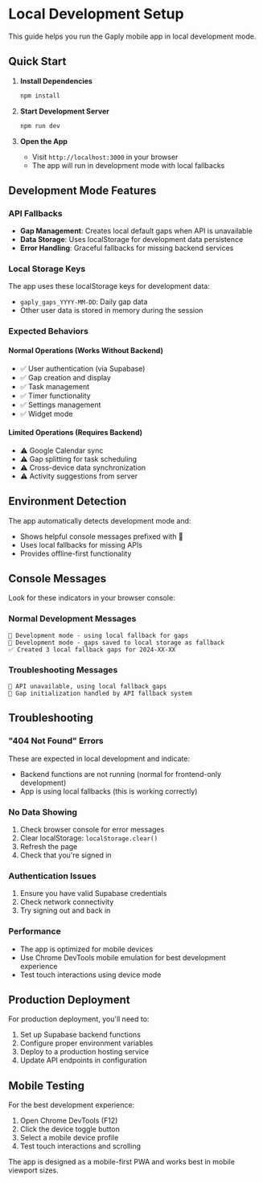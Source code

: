 # Local Development Setup

This guide helps you run the Gaply mobile app in local development mode.

## Quick Start

1. **Install Dependencies**
   ```bash
   npm install
   ```

2. **Start Development Server**
   ```bash
   npm run dev
   ```

3. **Open the App**
   - Visit `http://localhost:3000` in your browser
   - The app will run in development mode with local fallbacks

## Development Mode Features

### API Fallbacks
- **Gap Management**: Creates local default gaps when API is unavailable
- **Data Storage**: Uses localStorage for development data persistence
- **Error Handling**: Graceful fallbacks for missing backend services

### Local Storage Keys
The app uses these localStorage keys for development data:
- `gaply_gaps_YYYY-MM-DD`: Daily gap data
- Other user data is stored in memory during the session

### Expected Behaviors

#### Normal Operations (Works Without Backend)
- ✅ User authentication (via Supabase)
- ✅ Gap creation and display
- ✅ Task management
- ✅ Timer functionality
- ✅ Settings management
- ✅ Widget mode

#### Limited Operations (Requires Backend)
- ⚠️ Google Calendar sync
- ⚠️ Gap splitting for task scheduling
- ⚠️ Cross-device data synchronization
- ⚠️ Activity suggestions from server

## Environment Detection

The app automatically detects development mode and:
- Shows helpful console messages prefixed with 🔧
- Uses local fallbacks for missing APIs
- Provides offline-first functionality

## Console Messages

Look for these indicators in your browser console:

### Normal Development Messages
```
🔧 Development mode - using local fallback for gaps
🔧 Development mode - gaps saved to local storage as fallback
✅ Created 3 local fallback gaps for 2024-XX-XX
```

### Troubleshooting Messages
```
🔄 API unavailable, using local fallback gaps
🔄 Gap initialization handled by API fallback system
```

## Troubleshooting

### "404 Not Found" Errors
These are expected in local development and indicate:
- Backend functions are not running (normal for frontend-only development)
- App is using local fallbacks (this is working correctly)

### No Data Showing
1. Check browser console for error messages
2. Clear localStorage: `localStorage.clear()`
3. Refresh the page
4. Check that you're signed in

### Authentication Issues
1. Ensure you have valid Supabase credentials
2. Check network connectivity
3. Try signing out and back in

### Performance
- The app is optimized for mobile devices
- Use Chrome DevTools mobile emulation for best development experience
- Test touch interactions using device mode

## Production Deployment

For production deployment, you'll need to:
1. Set up Supabase backend functions
2. Configure proper environment variables
3. Deploy to a production hosting service
4. Update API endpoints in configuration

## Mobile Testing

For the best development experience:
1. Open Chrome DevTools (F12)
2. Click the device toggle button
3. Select a mobile device profile
4. Test touch interactions and scrolling

The app is designed as a mobile-first PWA and works best in mobile viewport sizes.